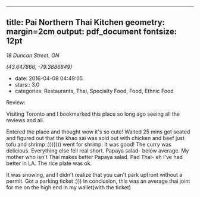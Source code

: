 
---
title: Pai Northern Thai Kitchen
geometry: margin=2cm
output: pdf_document
fontsize: 12pt
---

_18 Duncan Street_, _ON_

*(43.647866, -79.3886849)*

- date: 2016-04-08 04:49:05
- stars:: 3.0
-  categories: Restaurants, Thai, Specialty Food, Food, Ethnic Food

Review:

Visiting Toronto and I bookmarked this place so long ago seeing all the reviews and all. 

Entered the place and thought wow it's so cute! Waited 25 mins got seated and figured out that the khao sai was sold out with chicken and beef just tofu and shrimp :))))))) went for shrimp. It was good! The curry was delicious. Everything else fell real short. Papaya salad- below average. My mother who isn't Thai makes better Papaya salad. Pad Thai- eh I've had better in LA. The rice plate was ok.

It was snowing, and I didn't realize that you can't park upfront without a permit. Got a parking ticket :))) In conclusion, this was an average thai joint for me on the high end in my wallet(with the ticket)

